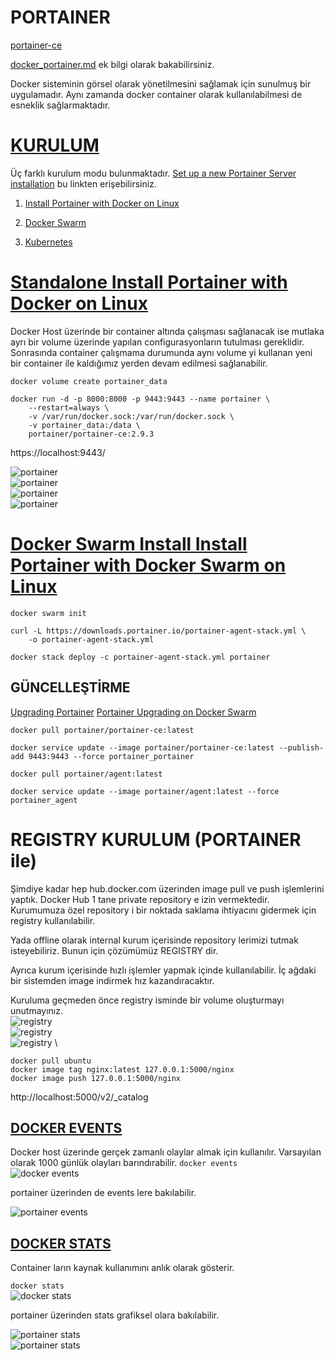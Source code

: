 # PORTAINER
[portainer-ce](https://hub.docker.com/r/portainer/portainer-ce) 

[docker_portainer.md](/docker_portainer.md) ek bilgi olarak bakabilirsiniz. 

Docker sisteminin görsel olarak yönetilmesini sağlamak için sunulmuş bir uygulamadır. Aynı zamanda docker container olarak kullanılabilmesi de esneklik sağlarmaktadır.

# [KURULUM](https://docs.portainer.io/v/ce-2.9/start/install)
Üç farklı kurulum modu bulunmaktadır. [Set up a new Portainer Server installation](https://docs.portainer.io/v/ce-2.9/start/install/server) bu linkten erişebilirsiniz.

1. [Install Portainer with Docker on Linux](https://docs.portainer.io/v/ce-2.9/start/install/server/docker)

2. [Docker Swarm](https://docs.portainer.io/v/ce-2.9/start/install/server/swarm)

3. [Kubernetes](https://docs.portainer.io/v/ce-2.9/start/install/server/kubernetes)

# [Standalone Install Portainer with Docker on Linux](https://docs.portainer.io/v/ce-2.9/start/install/server/docker/linux)

Docker Host üzerinde bir container altında çalışması sağlanacak ise mutlaka ayrı bir volume üzerinde yapılan configurasyonların tutulması gereklidir. Sonrasında container çalışmama durumunda aynı volume yi kullanan yeni bir container ile kaldığımız yerden devam edilmesi sağlanabilir.

`docker volume create portainer_data` 

    docker run -d -p 8000:8000 -p 9443:9443 --name portainer \
        --restart=always \
        -v /var/run/docker.sock:/var/run/docker.sock \
        -v portainer_data:/data \
        portainer/portainer-ce:2.9.3

https://localhost:9443/

![portainer](/img/docker_portainer_p01.png) \
![portainer](/img/docker_portainer_p02.png) \
![portainer](/img/docker_portainer_p03.png) \
![portainer](/img/docker_portainer_p04.png) 

# [Docker Swarm Install Install Portainer with Docker Swarm on Linux](https://docs.portainer.io/v/ce-2.9/start/install/server/swarm/linux)

`docker swarm init` 

    curl -L https://downloads.portainer.io/portainer-agent-stack.yml \
        -o portainer-agent-stack.yml

`docker stack deploy -c portainer-agent-stack.yml portainer`

## GÜNCELLEŞTİRME
[Upgrading Portainer](https://docs.portainer.io/start/upgrade)
[Portainer Upgrading on Docker Swarm](https://docs.portainer.io/start/upgrade/swarm)

`docker pull portainer/portainer-ce:latest`

    docker service update --image portainer/portainer-ce:latest --publish-add 9443:9443 --force portainer_portainer

`docker pull portainer/agent:latest`

    docker service update --image portainer/agent:latest --force portainer_agent 
# REGISTRY KURULUM (PORTAINER ile)
Şimdiye kadar hep hub.docker.com üzerinden image pull ve push işlemlerini yaptık. Docker Hub 1 tane private repository e izin vermektedir. Kurumumuza özel repository i bir noktada saklama ihtiyacını gidermek için registry kullanılabilir.

Yada offline olarak internal kurum içerisinde repository lerimizi tutmak isteyebiliriz. Bunun için çözümümüz REGISTRY dir.

Ayrıca kurum içerisinde hızlı işlemler yapmak içinde kullanılabilir. İç ağdaki bir sistemden image indirmek hız kazandıracaktır.


Kuruluma geçmeden önce registry isminde bir volume oluşturmayı unutmayınız. \
![registry](/img/docker_portainer_registry_p01.png) \
![registry](/img/docker_portainer_registry_p02.png) \
![registry](/img/docker_portainer_registry_p03.png) \

`docker pull ubuntu` \
`docker image tag nginx:latest 127.0.0.1:5000/nginx` \
`docker image push 127.0.0.1:5000/nginx`

http://localhost:5000/v2/_catalog


## [DOCKER EVENTS](https://docs.docker.com/engine/reference/commandline/events/)
Docker host üzerinde gerçek zamanlı olaylar almak için kullanılır. Varsayılan olarak 1000 günlük olayları barındırabilir.
`docker events` \
![docker events](/img/docker_events_p01.png)

portainer üzerinden de events lere bakılabilir.

![portainer events](/img/docker_portainer_events_p01.png)

## [DOCKER STATS](https://docs.docker.com/engine/reference/commandline/stats/)

Container ların kaynak kullanımını anlık olarak gösterir.

`docker stats` \
![docker stats](/img/docker_stats_p01.png)

portainer üzerinden stats grafiksel olara bakılabilir. 

![portainer stats](/img/docker_portainer_stats_p01.png) \
![portainer stats](/img/docker_portainer_stats_p02.png)